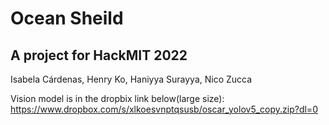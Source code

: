 # Ocean Sheild 
## A project for HackMIT 2022

Isabela Cárdenas, Henry Ko, Haniyya Surayya, Nico Zucca

Vision model is in the dropbix link below(large size):
https://www.dropbox.com/s/xlkoesvnptqsusb/oscar_yolov5_copy.zip?dl=0

